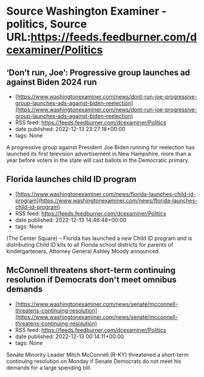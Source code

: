 # Source Washington Examiner - politics, Source URL:https://feeds.feedburner.com/dcexaminer/Politics

## ‘Don’t run, Joe’: Progressive group launches ad against Biden 2024 run
 - [https://www.washingtonexaminer.com/news/dont-run-joe-progressive-group-launches-ads-against-biden-reelection](https://www.washingtonexaminer.com/news/dont-run-joe-progressive-group-launches-ads-against-biden-reelection)
 - RSS feed: https://feeds.feedburner.com/dcexaminer/Politics
 - date published: 2022-12-13 23:27:18+00:00
 - tags: None

A progressive group against President Joe Biden running for reelection has launched its first television advertisement in New Hampshire, more than a year before voters in the state will cast ballots in the Democratic primary.

## Florida launches child ID program
 - [https://www.washingtonexaminer.com/news/florida-launches-child-id-program](https://www.washingtonexaminer.com/news/florida-launches-child-id-program)
 - RSS feed: https://feeds.feedburner.com/dcexaminer/Politics
 - date published: 2022-12-13 14:46:48+00:00
 - tags: None

(The Center Square) – Florida has launched a new Child ID program and is distributing Child ID kits to all Florida school districts for parents of kindergarteners, Attorney General Ashley Moody announced.

## McConnell threatens short-term continuing resolution if Democrats don't meet omnibus demands
 - [https://www.washingtonexaminer.com/news/senate/mcconnell-threatens-continuing-resolution](https://www.washingtonexaminer.com/news/senate/mcconnell-threatens-continuing-resolution)
 - RSS feed: https://feeds.feedburner.com/dcexaminer/Politics
 - date published: 2022-12-13 00:14:11+00:00
 - tags: None

Senate Minority Leader Mitch McConnell (R-KY) threatened a short-term continuing resolution on Monday if Senate Democrats do not meet his demands for a large spending bill.
